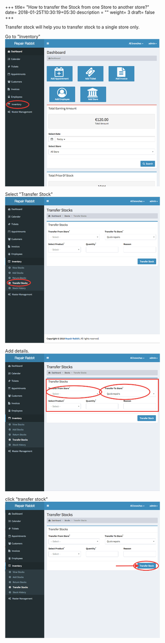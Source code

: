 +++
title= "How to transfer the Stock from one Store to another store?"
date= 2018-01-25T10:30:19+05:30
description = ""
weight= 3
draft= false
+++


Transfer stock will help you to transfer stock to a single store only.


Go to "Inventory"
![How to transfer the stock from one store to another store?](/images/inventory/how_can_i_transfer_the_stock_from_one_store_to_aother_store/go_to_inventory.png)

Select "Transfer Stock"
![How to transfer the stock from one store to another store?](/images/inventory/how_can_i_transfer_the_stock_from_one_store_to_aother_store/select_transfer_stock.png)

Add details.
![How to transfer the stock from one store to another store?](/images/inventory/how_can_i_transfer_the_stock_from_one_store_to_aother_store/add_the_details.png)


click "transfer stock"
![How to transfer the stock from one store to another store?](/images/inventory/how_can_i_transfer_the_stock_from_one_store_to_aother_store/click_on_transfer_stock.png)


